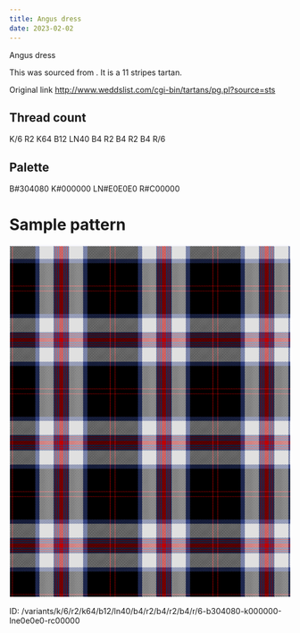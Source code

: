 ```yaml
---
title: Angus dress
date: 2023-02-02
---
```

Angus dress

This was sourced from <no value>.  It is a 11 stripes tartan.

Original link http://www.weddslist.com/cgi-bin/tartans/pg.pl?source=sts

## Thread count
K/6 R2 K64 B12 LN40 B4 R2 B4 R2 B4 R/6

## Palette
B#304080 K#000000 LN#E0E0E0 R#C00000

# Sample pattern

![Tartan detail](tartan.png "K/6 R2 K64 B12 LN40 B4 R2 B4 R2 B4 R/6 tartan")

ID: /variants/k/6/r2/k64/b12/ln40/b4/r2/b4/r2/b4/r/6-b304080-k000000-lne0e0e0-rc00000